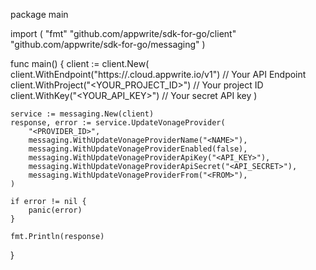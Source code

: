 package main

import (
    "fmt"
    "github.com/appwrite/sdk-for-go/client"
    "github.com/appwrite/sdk-for-go/messaging"
)

func main() {
    client := client.New(
        client.WithEndpoint("https://<REGION>.cloud.appwrite.io/v1") // Your API Endpoint
        client.WithProject("<YOUR_PROJECT_ID>") // Your project ID
        client.WithKey("<YOUR_API_KEY>") // Your secret API key
    )

    service := messaging.New(client)
    response, error := service.UpdateVonageProvider(
        "<PROVIDER_ID>",
        messaging.WithUpdateVonageProviderName("<NAME>"),
        messaging.WithUpdateVonageProviderEnabled(false),
        messaging.WithUpdateVonageProviderApiKey("<API_KEY>"),
        messaging.WithUpdateVonageProviderApiSecret("<API_SECRET>"),
        messaging.WithUpdateVonageProviderFrom("<FROM>"),
    )

    if error != nil {
        panic(error)
    }

    fmt.Println(response)
}

